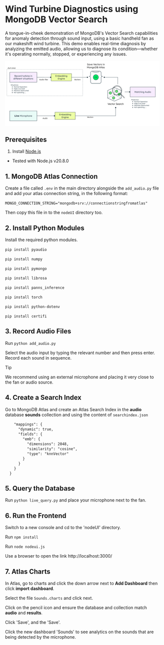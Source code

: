 # Wind Turbine Diagnostics using MongoDB Vector Search
A tongue-in-cheek demonstration of MongoDB's Vector Search capabilities for anomaly detection through sound input, using a basic handheld fan as our makeshift wind turbine. This demo enables real-time diagnosis by analyzing the emitted audio, allowing us to diagnose its condition—whether it's operating normally, stopped, or experiencing any issues.
 
![Architecture](architecture1.png)

## Prerequisites

1. Install [Node.js](https://nodejs.org/)
* Tested with Node.js v20.8.0

## 1. MongoDB Atlas Connection
Create a file called `.env` in the main directory alongside the `add_audio.py` file and add your atlas connection string, in the following format:  

`MONGO_CONNECTION_STRING="mongodb+srv://connectionstringfromatlas"`

Then copy this file in to the `nodeUI` directory too.

## 2. Install Python Modules

Install the required python modules.

`pip install pyaudio`

`pip install numpy`

`pip install pymongo`

`pip install librosa`

`pip install panns_inference`

`pip install torch`

`pip install python-dotenv`

`pip install certifi`

## 3. Record Audio Files

Run `python add_audio.py`

Select the audio input by typing the relevant number and then press enter. Record each sound in sequence.

> [!TIP]
> We recommend using an external microphone and placing it very close to the fan or audio source.

## 4. Create a Search Index

Go to MongoDB Atlas and create an Atlas Search Index in the **audio** database **sounds** collection and using the content of `searchindex.json`

``` {
    "mappings": {
      "dynamic": true,
      "fields": {
        "emb": {
          "dimensions": 2048,
          "similarity": "cosine",
          "type": "knnVector"
        }
      }
    }
  }
```
## 5. Query the Database

Run `python live_query.py` and place your microphone next to the fan.

## 6. Run the Frontend

Switch to a new console and cd to the 'nodeUI' directory.

Run `npm install`

Run `node nodeui.js`

Use a browser to open the link http://localhost:3000/

## 7. Atlas Charts

In Atlas, go to charts and click the down arrow next to **Add Dashboard** then click **import dashboard**.

Select the file `Sounds.charts` and click next.

Click on the pencil icon and ensure the database and collection match **audio** and **results**.

Click 'Save', and the 'Save'.

Click the new dashboard 'Sounds' to see analytics on the sounds that are being detected by the microphone.
